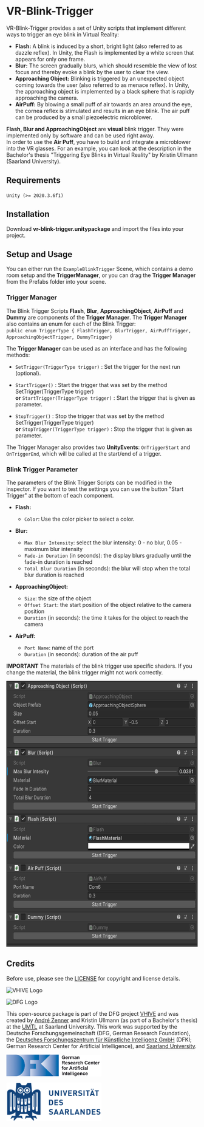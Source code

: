 # VR-Blink-Trigger

VR-Blink-Trigger provides a set of Unity scripts that implement different ways to trigger an eye blink in Virtual Reality:

- **Flash:** A blink is induced by a short, bright light (also referred to as dazzle reflex). In Unity, the Flash is implemented by a white screen that appears for only one frame.
- **Blur:**  The screen gradually blurs, which should resemble the view of lost focus and thereby evoke a blink by the user to clear the view. 
- **Approaching Object:** Blinking is triggered by an unexpected object coming towards the user (also referred to as menace reflex). In Unity, the approaching object is implemented by a black sphere that is rapidly approaching the camera.
- **AirPuff:** By blowing a small puff of air towards an area around the eye, the cornea reflex is stimulated and results in an eye blink. The air puff can be produced by a small piezoelectric microblower.

**Flash, Blur and ApproachingObject** are **visual** blink trigger. They were implemented only by software and can be used right away.  
In order to use the **Air Puff**, you have to build and integrate a microblower into the VR glasses. For an example, you can look at the description in the Bachelor's thesis "Triggering Eye Blinks in Virtual Reality" by Kristin Ullmann (Saarland University).  

## Requirements
`Unity (>= 2020.3.6f1)`

## Installation
Download **vr-blink-trigger.unitypackage** and import the files into your project. 

## Setup and Usage
You can either run the ` ExampleBlinkTrigger ` Scene, which contains a demo room setup and the **TriggerManager**, or you can drag the **Trigger Manager** from the Prefabs folder into your scene.


### Trigger Manager
The Blink Trigger Scripts **Flash**, **Blur**, **ApproachingObject**, **AirPuff** and **Dummy** are components of the **Trigger Manager**. 
The **Trigger Manager** also contains an enum for each of the Blink Trigger:  
`public enum TriggerType { FlashTrigger, BlurTrigger, AirPuffTrigger, ApproachingObjectTrigger, DummyTrigger}`

The **Trigger Manager** can be used as an interface and has the following methods:  
- `SetTrigger(TriggerType trigger)` : Set the trigger for the next run (optional).

- `StartTrigger()` : Start the trigger that was set by the method SetTrigger(TriggerType trigger)  
**or** `StartTrigger(TriggerType trigger)` : Start the trigger that is given as parameter.

- `StopTrigger()` : Stop the trigger that was set by the method SetTrigger(TriggerType trigger)  
**or** `StopTrigger(TriggerType trigger)` : Stop the trigger that is given as parameter.

The Trigger Manager also provides two **UnityEvents**: `OnTriggerStart` and `OnTriggerEnd`, which will be called at the start/end of a trigger.

### Blink Trigger Parameter
The parameters of the Blink Trigger Scripts can be modified in the inspector. If you want to test the settings you can use the button "Start Trigger" at the bottom of each component.

- **Flash:**
    - `Color`: Use the color picker to select a color.
- **Blur:**
    - `Max Blur Intensity`: select the blur intensity: 0 - no blur, 0.05 - maximum blur intensity
    - `Fade-in Duration` (in seconds): the display blurs gradually until the fade-in duration is reached
    - `Total Blur Duration` (in seconds): the blur will stop when the total blur duration is reached

- **ApproachingObject:**
    - `Size`: the size of the object
    - `Offset Start`: the start position of the object relative to the camera position
    - `Duration` (in seconds): the time it takes for the object to reach the camera

- **AirPuff:**
    - `Port Name`: name of the port
    - `Duration` (in seconds): duration of the air puff


**IMPORTANT** The materials of the blink trigger use specific shaders. If you change the material, the blink trigger might not work correctly.

<img src="inspector-preview.PNG"  height="700"> 


## Credits
Before use, please see the [LICENSE](LICENSE.md) for copyright and license details.

<p><img src="https://www.inf.uni-hamburg.de/25610386/vhive-logo-10cb0fb4711320d5f662386dd29b49889c5ff3b0.png" alt="VHIVE Logo" width="250"></p>
<p><img src="https://www.inf.uni-hamburg.de/25610329/dfg-b87508c85acc9755665f0b2d363660ccf2a403ce.jpg" alt="DFG Logo" width="250"></p>

This open-source package is part of the DFG project [VHIVE](https://www.inf.uni-hamburg.de/en/inst/ab/hci/projects/vhive.html) and was created by [André Zenner](https://umtl.cs.uni-saarland.de/people/andre-zenner.html) and Kristin Ullmann (as part of a Bachelor's thesis) at the [UMTL](https://umtl.cs.uni-saarland.de/) at Saarland University.
This work was supported by the Deutsche Forschungsgemeinschaft (DFG, German Research Foundation), the [Deutsches Forschungszentrum für Künstliche Intelligenz GmbH](https://www.dfki.de/) (DFKI; German Research Center for Artificial Intelligence), and [Saarland University](https://www.uni-saarland.de/).
<p><img src="pics/dfki-logo.jpg" alt="DFKI Logo" width="250"></p>
<p><img src="pics/uds-logo.png" alt="Saarland University Logo" width="250"></p>
